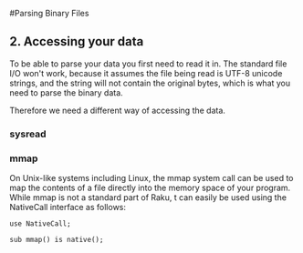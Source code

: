 #Parsing Binary Files
## 2. Accessing your data
To be able to parse your data you first need to read it in.
The standard file I/O won't work, because it assumes the file
being read is UTF-8 unicode strings, and the string will not
contain the original bytes, which is what you need to parse
the binary data.

Therefore we need a different way of accessing the data.

### sysread

### mmap
On Unix-like systems including Linux, the mmap system call can be used to map the contents of a file directly into the memory space of your program. While mmap is not a standard part of Raku, t can easily be used using the NativeCall interface as follows:
```
use NativeCall;

sub mmap() is native();
```
